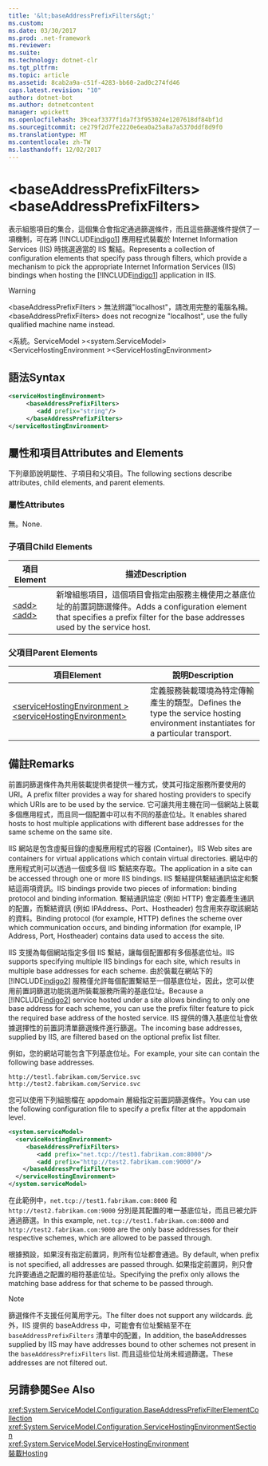 ```yaml
---
title: '&lt;baseAddressPrefixFilters&gt;'
ms.custom: 
ms.date: 03/30/2017
ms.prod: .net-framework
ms.reviewer: 
ms.suite: 
ms.technology: dotnet-clr
ms.tgt_pltfrm: 
ms.topic: article
ms.assetid: 8cab2a9a-c51f-4283-bb60-2ad0c274fd46
caps.latest.revision: "10"
author: dotnet-bot
ms.author: dotnetcontent
manager: wpickett
ms.openlocfilehash: 39ceaf3377f1da7f3f953024e1207618df84bf1d
ms.sourcegitcommit: ce279f2d7fe2220e6ea0a25a8a7a5370ddf8d9f0
ms.translationtype: MT
ms.contentlocale: zh-TW
ms.lasthandoff: 12/02/2017
---
```

# <a name="ltbaseaddressprefixfiltersgt"></a><span data-ttu-id="00685-102">&lt;baseAddressPrefixFilters&gt;</span><span class="sxs-lookup"><span data-stu-id="00685-102">&lt;baseAddressPrefixFilters&gt;</span></span>
<span data-ttu-id="00685-103">表示組態項目的集合，這個集合會指定通過篩選條件，而且這些篩選條件提供了一項機制，可在將 [!INCLUDE[indigo1](../../../../../includes/indigo1-md.md)] 應用程式裝載於 Internet Information Services (IIS) 時挑選適當的 IIS 繫結。</span><span class="sxs-lookup"><span data-stu-id="00685-103">Represents a collection of configuration elements that specify pass through filters, which provide a mechanism to pick the appropriate Internet Information Services (IIS) bindings when hosting the [!INCLUDE[indigo1](../../../../../includes/indigo1-md.md)] application in IIS.</span></span>  
  
> [!WARNING]
>  <span data-ttu-id="00685-104">\<baseAddressPrefixFilters > 無法辨識"localhost"，請改用完整的電腦名稱。</span><span class="sxs-lookup"><span data-stu-id="00685-104">\<baseAddressPrefixFilters> does not recognize "localhost", use the fully qualified machine name instead.</span></span>  
  
 <span data-ttu-id="00685-105">\<系統。ServiceModel ></span><span class="sxs-lookup"><span data-stu-id="00685-105">\<system.ServiceModel></span></span>  
<span data-ttu-id="00685-106">\<ServiceHostingEnvironment ></span><span class="sxs-lookup"><span data-stu-id="00685-106">\<ServiceHostingEnvironment></span></span>  
  
## <a name="syntax"></a><span data-ttu-id="00685-107">語法</span><span class="sxs-lookup"><span data-stu-id="00685-107">Syntax</span></span>  
  
```xml  
<serviceHostingEnvironment>  
     <baseAddressPrefixFilters>  
        <add prefix="string"/>  
     </baseAddressPrefixFilters>  
</serviceHostingEnvironment>  
```  
  
## <a name="attributes-and-elements"></a><span data-ttu-id="00685-108">屬性和項目</span><span class="sxs-lookup"><span data-stu-id="00685-108">Attributes and Elements</span></span>  
 <span data-ttu-id="00685-109">下列章節說明屬性、子項目和父項目。</span><span class="sxs-lookup"><span data-stu-id="00685-109">The following sections describe attributes, child elements, and parent elements.</span></span>  
  
### <a name="attributes"></a><span data-ttu-id="00685-110">屬性</span><span class="sxs-lookup"><span data-stu-id="00685-110">Attributes</span></span>  
 <span data-ttu-id="00685-111">無。</span><span class="sxs-lookup"><span data-stu-id="00685-111">None.</span></span>  
  
### <a name="child-elements"></a><span data-ttu-id="00685-112">子項目</span><span class="sxs-lookup"><span data-stu-id="00685-112">Child Elements</span></span>  
  
|<span data-ttu-id="00685-113">項目</span><span class="sxs-lookup"><span data-stu-id="00685-113">Element</span></span>|<span data-ttu-id="00685-114">描述</span><span class="sxs-lookup"><span data-stu-id="00685-114">Description</span></span>|  
|-------------|-----------------|  
|[<span data-ttu-id="00685-115">\<add></span><span class="sxs-lookup"><span data-stu-id="00685-115">\<add></span></span>](../../../../../docs/framework/configure-apps/file-schema/wcf/add-of-baseaddressprefixfilter.md)|<span data-ttu-id="00685-116">新增組態項目，這個項目會指定由服務主機使用之基底位址的前置詞篩選條件。</span><span class="sxs-lookup"><span data-stu-id="00685-116">Adds a configuration element that specifies a prefix filter for the base addresses used by the service host.</span></span>|  
  
### <a name="parent-elements"></a><span data-ttu-id="00685-117">父項目</span><span class="sxs-lookup"><span data-stu-id="00685-117">Parent Elements</span></span>  
  
|<span data-ttu-id="00685-118">項目</span><span class="sxs-lookup"><span data-stu-id="00685-118">Element</span></span>|<span data-ttu-id="00685-119">說明</span><span class="sxs-lookup"><span data-stu-id="00685-119">Description</span></span>|  
|-------------|-----------------|  
|[<span data-ttu-id="00685-120">\<serviceHostingEnvironment ></span><span class="sxs-lookup"><span data-stu-id="00685-120">\<serviceHostingEnvironment></span></span>](../../../../../docs/framework/configure-apps/file-schema/wcf/servicehostingenvironment.md)|<span data-ttu-id="00685-121">定義服務裝載環境為特定傳輸產生的類型。</span><span class="sxs-lookup"><span data-stu-id="00685-121">Defines the type the service hosting environment instantiates for a particular transport.</span></span>|  
  
## <a name="remarks"></a><span data-ttu-id="00685-122">備註</span><span class="sxs-lookup"><span data-stu-id="00685-122">Remarks</span></span>  
 <span data-ttu-id="00685-123">前置詞篩選條件為共用裝載提供者提供一種方式，使其可指定服務所要使用的 URI。</span><span class="sxs-lookup"><span data-stu-id="00685-123">A prefix filter provides a way for shared hosting providers to specify which URIs are to be used by the service.</span></span> <span data-ttu-id="00685-124">它可讓共用主機在同一個網站上裝載多個應用程式，而且同一個配置中可以有不同的基底位址。</span><span class="sxs-lookup"><span data-stu-id="00685-124">It enables shared hosts to host multiple applications with different base addresses for the same scheme on the same site.</span></span>  
  
 <span data-ttu-id="00685-125">IIS 網站是包含虛擬目錄的虛擬應用程式的容器 (Container)。</span><span class="sxs-lookup"><span data-stu-id="00685-125">IIS Web sites are containers for virtual applications which contain virtual directories.</span></span> <span data-ttu-id="00685-126">網站中的應用程式則可以透過一個或多個 IIS 繫結來存取。</span><span class="sxs-lookup"><span data-stu-id="00685-126">The application in a site can be accessed through one or more IIS bindings.</span></span> <span data-ttu-id="00685-127">IIS 繫結提供繫結通訊協定和繫結這兩項資訊。</span><span class="sxs-lookup"><span data-stu-id="00685-127">IIS bindings provide two pieces of information: binding protocol and binding information.</span></span> <span data-ttu-id="00685-128">繫結通訊協定 (例如 HTTP) 會定義產生通訊的配置，而繫結資訊 (例如 IPAddress、Port、Hostheader) 包含用來存取該網站的資料。</span><span class="sxs-lookup"><span data-stu-id="00685-128">Binding protocol (for example, HTTP) defines the scheme over which communication occurs, and binding information (for example, IP Address, Port, Hostheader) contains data used to access the site.</span></span>  
  
 <span data-ttu-id="00685-129">IIS 支援為每個網站指定多個 IIS 繫結，讓每個配置都有多個基底位址。</span><span class="sxs-lookup"><span data-stu-id="00685-129">IIS supports specifying multiple IIS bindings for each site, which results in multiple base addresses for each scheme.</span></span> <span data-ttu-id="00685-130">由於裝載在網站下的 [!INCLUDE[indigo2](../../../../../includes/indigo2-md.md)] 服務僅允許每個配置繫結至一個基底位址，因此，您可以使用前置詞篩選功能挑選所裝載服務所需的基底位址。</span><span class="sxs-lookup"><span data-stu-id="00685-130">Because a [!INCLUDE[indigo2](../../../../../includes/indigo2-md.md)] service hosted under a site allows binding to only one base address for each scheme, you can use the prefix filter feature to pick the required base address of the hosted service.</span></span> <span data-ttu-id="00685-131">IIS 提供的傳入基底位址會依據選擇性的前置詞清單篩選條件進行篩選。</span><span class="sxs-lookup"><span data-stu-id="00685-131">The incoming base addresses, supplied by IIS, are filtered based on the optional prefix list filter.</span></span>  
  
 <span data-ttu-id="00685-132">例如，您的網站可能包含下列基底位址。</span><span class="sxs-lookup"><span data-stu-id="00685-132">For example, your site can contain the following base addresses.</span></span>  
  
```  
http://testl.fabrikam.com/Service.svc  
http://test2.fabrikam.com/Service.svc  
```  
  
 <span data-ttu-id="00685-133">您可以使用下列組態檔在 appdomain 層級指定前置詞篩選條件。</span><span class="sxs-lookup"><span data-stu-id="00685-133">You can use the following configuration file to specify a prefix filter at the appdomain level.</span></span>  
  
```xml  
<system.serviceModel>  
  <serviceHostingEnvironment>  
     <baseAddressPrefixFilters>  
        <add prefix="net.tcp://test1.fabrikam.com:8000"/>  
        <add prefix="http://test2.fabrikam.com:9000"/>  
    </baseAddressPrefixFilters>  
  </serviceHostingEnvironment>  
</system.serviceModel>  
```  
  
 <span data-ttu-id="00685-134">在此範例中，`net.tcp://test1.fabrikam.com:8000` 和 `http://test2.fabrikam.com:9000` 分別是其配置的唯一基底位址，而且已被允許通過篩選。</span><span class="sxs-lookup"><span data-stu-id="00685-134">In this example, `net.tcp://test1.fabrikam.com:8000` and `http://test2.fabrikam.com:9000` are the only base addresses for their respective schemes, which are allowed to be passed through.</span></span>  
  
 <span data-ttu-id="00685-135">根據預設，如果沒有指定前置詞，則所有位址都會通過。</span><span class="sxs-lookup"><span data-stu-id="00685-135">By default, when prefix is not specified, all addresses are passed through.</span></span> <span data-ttu-id="00685-136">如果指定前置詞，則只會允許要通過之配置的相符基底位址。</span><span class="sxs-lookup"><span data-stu-id="00685-136">Specifying the prefix only allows the matching base address for that scheme to be passed through.</span></span>  
  
> [!NOTE]
>  <span data-ttu-id="00685-137">篩選條件不支援任何萬用字元。</span><span class="sxs-lookup"><span data-stu-id="00685-137">The filter does not support any wildcards.</span></span> <span data-ttu-id="00685-138">此外，IIS 提供的 baseAddress 中，可能會有位址繫結至不在 `baseAddressPrefixFilters` 清單中的配置，</span><span class="sxs-lookup"><span data-stu-id="00685-138">In addition, the baseAddresses supplied by IIS may have addresses bound to other schemes not present in the `baseAddressPrefixFilters` list.</span></span> <span data-ttu-id="00685-139">而且這些位址尚未經過篩選。</span><span class="sxs-lookup"><span data-stu-id="00685-139">These addresses are not filtered out.</span></span>  
  
## <a name="see-also"></a><span data-ttu-id="00685-140">另請參閱</span><span class="sxs-lookup"><span data-stu-id="00685-140">See Also</span></span>  
 <xref:System.ServiceModel.Configuration.BaseAddressPrefixFilterElementCollection>  
 <xref:System.ServiceModel.Configuration.ServiceHostingEnvironmentSection>  
 <xref:System.ServiceModel.ServiceHostingEnvironment>  
 [<span data-ttu-id="00685-141">裝載</span><span class="sxs-lookup"><span data-stu-id="00685-141">Hosting</span></span>](../../../../../docs/framework/wcf/feature-details/hosting.md)

